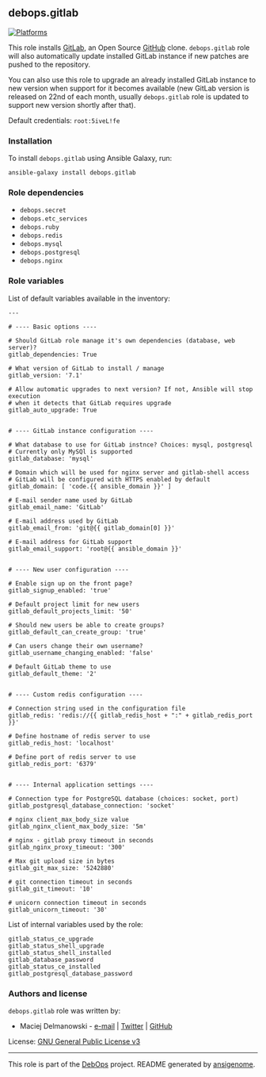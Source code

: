 ## debops.gitlab

[![Platforms](http://img.shields.io/badge/platforms-debian%20|%20ubuntu-lightgrey.svg)](#)

This role installs [GitLab](https://about.gitlab.com/), an Open Source
[GitHub](https://github.com/) clone. `debops.gitlab` role will also
automatically update installed GitLab instance if new patches are pushed to
the repository.

You can also use this role to upgrade an already installed GitLab instance
to new version when support for it becomes available (new GitLab version is
released on 22nd of each month, usually `debops.gitlab` role is updated to
support new version shortly after that).

Default credentials: `root:5iveL!fe`

### Installation

To install `debops.gitlab` using Ansible Galaxy, run:

    ansible-galaxy install debops.gitlab

### Role dependencies

- `debops.secret`
- `debops.etc_services`
- `debops.ruby`
- `debops.redis`
- `debops.mysql`
- `debops.postgresql`
- `debops.nginx`



### Role variables

List of default variables available in the inventory:

    ---
    
    # ---- Basic options ----
    
    # Should GitLab role manage it's own dependencies (database, web server)?
    gitlab_dependencies: True
    
    # What version of GitLab to install / manage
    gitlab_version: '7.1'
    
    # Allow automatic upgrades to next version? If not, Ansible will stop execution
    # when it detects that GitLab requires upgrade
    gitlab_auto_upgrade: True
    
    
    # ---- GitLab instance configuration ----
    
    # What database to use for GitLab instnce? Choices: mysql, postgresql
    # Currently only MySQl is supported
    gitlab_database: 'mysql'
    
    # Domain which will be used for nginx server and gitlab-shell access
    # GitLab will be configured with HTTPS enabled by default
    gitlab_domain: [ 'code.{{ ansible_domain }}' ]
    
    # E-mail sender name used by GitLab
    gitlab_email_name: 'GitLab'
    
    # E-mail address used by GitLab
    gitlab_email_from: 'git@{{ gitlab_domain[0] }}'
    
    # E-mail address for GitLab support
    gitlab_email_support: 'root@{{ ansible_domain }}'
    
    
    # ---- New user configuration ----
    
    # Enable sign up on the front page?
    gitlab_signup_enabled: 'true'
    
    # Default project limit for new users
    gitlab_default_projects_limit: '50'
    
    # Should new users be able to create groups?
    gitlab_default_can_create_group: 'true'
    
    # Can users change their own username?
    gitlab_username_changing_enabled: 'false'
    
    # Default GitLab theme to use
    gitlab_default_theme: '2'
    
    
    # ---- Custom redis configuration ----
    
    # Connection string used in the configuration file
    gitlab_redis: 'redis://{{ gitlab_redis_host + ":" + gitlab_redis_port }}'
    
    # Define hostname of redis server to use
    gitlab_redis_host: 'localhost'
    
    # Define port of redis server to use
    gitlab_redis_port: '6379'
    
    
    # ---- Internal application settings ----
    
    # Connection type for PostgreSQL database (choices: socket, port)
    gitlab_postgresql_database_connection: 'socket'
    
    # nginx client_max_body_size value
    gitlab_nginx_client_max_body_size: '5m'
    
    # nginx - gitlab proxy timeout in seconds
    gitlab_nginx_proxy_timeout: '300'
    
    # Max git upload size in bytes
    gitlab_git_max_size: '5242880'
    
    # git connection timeout in seconds
    gitlab_git_timeout: '10'
    
    # unicorn connection timeout in seconds
    gitlab_unicorn_timeout: '30'



List of internal variables used by the role:

    gitlab_status_ce_upgrade
    gitlab_status_shell_upgrade
    gitlab_status_shell_installed
    gitlab_database_password
    gitlab_status_ce_installed
    gitlab_postgresql_database_password



### Authors and license

`debops.gitlab` role was written by:

- Maciej Delmanowski - [e-mail](mailto:drybjed@gmail.com) | [Twitter](https://twitter.com/drybjed) | [GitHub](https://github.com/drybjed)


License: [GNU General Public License v3](https://tldrlegal.com/license/gnu-general-public-license-v3-(gpl-3))


***

This role is part of the [DebOps](http://debops.org/) project. README generated by [ansigenome](https://github.com/nickjj/ansigenome/).

